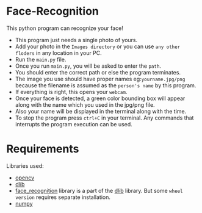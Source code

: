 # Face-Recognition
This python program can recognize your face!
* This program just needs a single photo of yours.
* Add your photo in the `Images directory` or you can use `any other floders` in any location in your PC.
* Run the `main.py` file.
* Once you run `main.py`, you will be asked to enter the `path`.
* You should enter the correct path or else the program terminates. 
* The image you use should have proper names eg:`yourname.jpg/png` because the filename is assumed as the `person's name` by this program.
* If everything is right, this opens your `webcam`.
* Once your face is detected, a green color bounding box will appear along with the name which you used in the jpg/png file. 
* Also your name will be displayed in the terminal along with the time.
* To stop the program press `ctrl+C` in your terminal. Any commands that interrupts the program execution can be used.

# Requirements
Libraries used:
* [opencv](https://github.com/opencv/opencv) 
* [dlib](https://pypi.org/project/dlib/)
* [face_recognition](https://pypi.org/project/face-recognition/) library is a part of the [dlib](https://pypi.org/project/dlib/) library. But         some `wheel version` requires separate installation.
* [numpy](https://pypi.org/project/numpy/)
